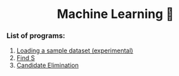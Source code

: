 <div align="center">
  <h1>Machine Learning 🤖</h1>
</div>

### List of programs:

<div>
  <ol>
    <li><a href="https://github.com/vinsdragonis/3rd-year-labs/tree/main/ML/Load%20Dataset">Loading a sample dataset (experimental)</a></li>
    <li><a href="https://github.com/vinsdragonis/3rd-year-labs/tree/main/ML/01_FindS">Find S</a></li>
    <li><a href="https://github.com/vinsdragonis/3rd-year-labs/tree/main/ML/02_CandidateElimination">Candidate Elimination</a></li>
  </ol>
</div>
